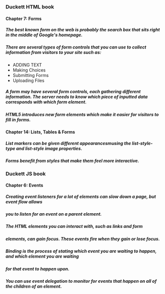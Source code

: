 ### Duckett HTML book
#### Chapter 7: Forms
##### The best known form on the web is probably the search box that sits right in the middle of Google's homepage.
##### There are several types of form controls that you can use to collect information from visitors to your site such as:
- ADDING TEXT
- Making Choices
- Submitting Forms
- Uploading Files
##### A form may have several form controls, each gathering different information. The server needs to know which piece of inputted data corresponds with which form element.
##### HTML5 introduces new form elements which make it easier for visitors to fill in forms.

#### Chapter 14: Lists, Tables & Forms
##### List markers can be given different appearancesmusing the list-style-type and list-style image properties.
##### Forms benefit from styles that make them feel more interactive.

### Duckett JS book
#### Chapter 6: Events

##### Creating event listeners for a lot of elements can slow down a page, but event flow allows
##### you to listen for an event on a parent element. 
##### The HTML elements you can interact with, such as links and form
##### elements, can gain focus. These events fire when they gain or lose focus. 
##### Binding is the process of stating which event you are waiting to happen, and which element you are waiting
##### for that event to happen upon. 
##### You can use event delegation to monitor for events that happen on all of the children of an element. 

